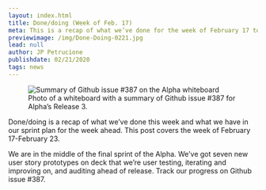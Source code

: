 ```yaml
---
layout: index.html
title: Done/doing (Week of Feb. 17)
meta: This is a recap of what we’ve done for the week of February 17 to February 23.
previewimage: /img/Done-Doing-0221.jpg
lead: null
author: JP Petrucione
publishdate: 02/21/2020
tags: news
---
```

<figure class="figure"><img src="../img/Done-Doing-0221.jpg" class="" alt="Summary of Github issue #387 on the Alpha whiteboard"><figcaption class="figure-caption">Photo of a whiteboard with a summary of Github issue #387 for Alpha’s Release 3.</figcaption></figure>

Done/doing is a recap of what we’ve done this week and what we have in our sprint plan for the week ahead. This post covers the week of February 17-February 23.

We are in the middle of the final sprint of the Alpha. We’ve got seven new user story prototypes on deck that we’re user testing, iterating and improving on, and auditing ahead of release. Track our progress on Github issue #387.
